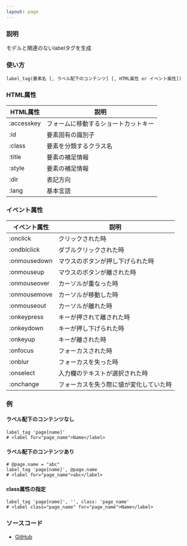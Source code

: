 ```yaml
---
layout: page
---
```

### 説明
モデルと関連のないlabelタグを生成

### 使い方
    label_tag(要素名 [, ラベル配下のコンテンツ] [, HTML属性 or イベント属性])

### HTML属性

HTML属性      | 説明
---------- | ------------------
:accesskey | フォームに移動するショートカットキー
:id        | 要素固有の識別子
:class     | 要素を分類するクラス名
:title     | 要素の補足情報
:style     | 要素の補足情報
:dir       | 表記方向
:lang      | 基本言語

### イベント属性

イベント属性     | 説明
-------------|--------------------
:onclick     | クリックされた時
:ondblclick  | ダブルクリックされた時
:onmousedown | マウスのボタンが押し下げられた時
:onmouseup   | マウスのボタンが離された時
:onmouseover | カーソルが重なった時
:onmousemove | カーソルが移動した時
:onmouseout  | カーソルが離れた時
:onkeypress  | キーが押されて離された時
:onkeydown   | キーが押し下げられた時
:onkeyup     | キーが離された時
:onfocus     | フォーカスされた時
:onblur      | フォーカスを失った時
:onselect    | 入力欄のテキストが選択された時
:onchange    | フォーカスを失う際に値が変化していた時

### 例
#### ラベル配下のコンテンツなし
    label_tag 'page[name]'
    # <label for="page_name">Name</label>

#### ラベル配下のコンテンツあり
    # @page.name = "abc"
    label_tag 'page[name]', @page.name
    # <label for="page_name">abc</label>

#### class属性の指定
    label_tag 'page[name]', '', class: 'page_name'
    # <label class="page_name" for="page_name">Name</label>

### ソースコード
* [GitHub](https://github.com/rails/rails/blob/f33d52c95217212cbacc8d5e44b5a8e3cdc6f5b3/actionview/lib/action_view/helpers/form_tag_helper.rb#L215)
